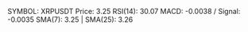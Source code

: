 SYMBOL: XRPUSDT
Price: 3.25
RSI(14): 30.07
MACD: -0.0038 / Signal: -0.0035
SMA(7): 3.25 | SMA(25): 3.26

